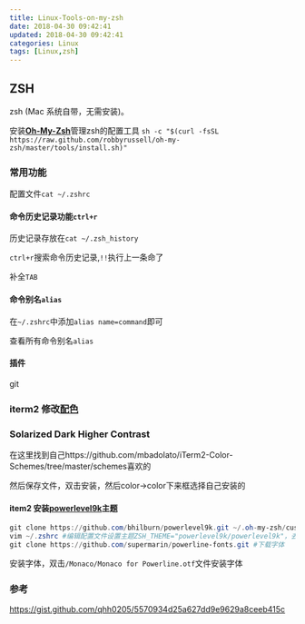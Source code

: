 ```yaml
---
title: Linux-Tools-on-my-zsh
date: 2018-04-30 09:42:41
updated: 2018-04-30 09:42:41
categories: Linux
tags: [Linux,zsh]
---
```


## ZSH

zsh (Mac 系统自带，无需安装)。

安装[**Oh-My-Zsh**](http://ohmyz.sh/)管理zsh的配置工具 `sh -c "$(curl -fsSL https://raw.github.com/robbyrussell/oh-my-zsh/master/tools/install.sh)"`

### 常用功能

配置文件`cat ~/.zshrc`

#### 命令历史记录功能`ctrl+r`

历史记录存放在`cat ~/.zsh_history`

`ctrl+r`搜索命令历史记录,`!!`执行上一条命了

补全`TAB`

#### 命令别名`alias`

在`~/.zshrc`中添加`alias name=command`即可

查看所有命令别名`alias`

#### 插件

git

### iterm2 修改[配色](https://github.com/mbadolato/iTerm2-Color-Schemes)

### Solarized Dark Higher Contrast

在这里找到自己https://github.com/mbadolato/iTerm2-Color-Schemes/tree/master/schemes喜欢的

然后保存文件，双击安装，然后color->color下来框选择自己安装的

#### item2 安装[powerlevel9k](https://github.com/bhilburn/powerlevel9k)主题

```powershell
git clone https://github.com/bhilburn/powerlevel9k.git ~/.oh-my-zsh/custom/themes/powerlevel9k #下载主题
vim ~/.zshrc #编辑配置文件设置主题ZSH_THEME="powerlevel9k/powerlevel9k"，去用户名添加 DEFAULT_USER="your user name"
git clone https://github.com/supermarin/powerline-fonts.git #下载字体
```

安装字体，双击`/Monaco/Monaco for Powerline.otf`文件安装字体



### 参考

https://gist.github.com/qhh0205/5570934d25a627dd9e9629a8ceeb415c





